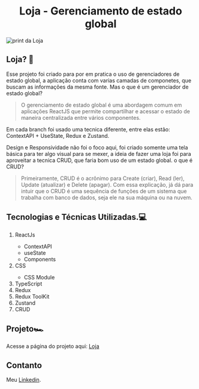 <h1 align="center">Loja - Gerenciamento de estado global</h1>

![print da Loja](https://github.com/ThiagoGois1011/Loja-state-management/assets/104660897/062145d2-a7d5-447e-90e5-fc4d2f4b38a8)

## Loja? 🔎

Esse projeto foi criado para por em pratica o uso de gerenciadores de estado global, a aplicação conta com varias camadas de componetes, que buscam as informações da mesma fonte. Mas o que é um gerenciador de estado global?

> O gerenciamento de estado global é uma abordagem comum em aplicações ReactJS que permite compartilhar e acessar o estado de maneira centralizada entre vários componentes.

Em cada branch foi usado uma tecnica diferente, entre elas estão: ContextAPI + UseState, Redux e Zustand.

Design e Responsividade não foi o foco aqui, foi criado somente uma tela básica para ter algo visual para se mexer, a ideia de fazer uma loja foi para aproveitar a tecnica CRUD, que faria bom uso de um estado global. o que é CRUD?

> Primeiramente, CRUD é o acrônimo para Create (criar), Read (ler), Update (atualizar) e Delete (apagar). Com essa explicação, já dá para intuir que o CRUD é uma sequência de funções de um sistema que trabalha com banco de dados, seja ele na sua máquina ou na nuvem.



## Tecnologias e Técnicas Utilizadas.💻

<p translate="no">
<ol>
    <li>ReactJs</li>
    <ul>
    <li>ContextAPI</li>
    <li>useState</li>
    <li>Components</li>
    </ul>
    <li>CSS</li>
    <ul><li>CSS Module</li></ul>
    <li>TypeScript</li>
    <li>Redux</li>
    <li>Redux ToolKit</li>
    <li>Zustand</li>
    <li>CRUD</li>
</ol>
</p>

## Projeto🏎️

Acesse a página do projeto aqui: [Loja](https://thiagogois1011.github.io/Loja-state-management/)

## Contanto
Meu <a href="https://www.linkedin.com/in/thiago-gois-ba26b1238/" target="_blank">Linkedin</a>.

